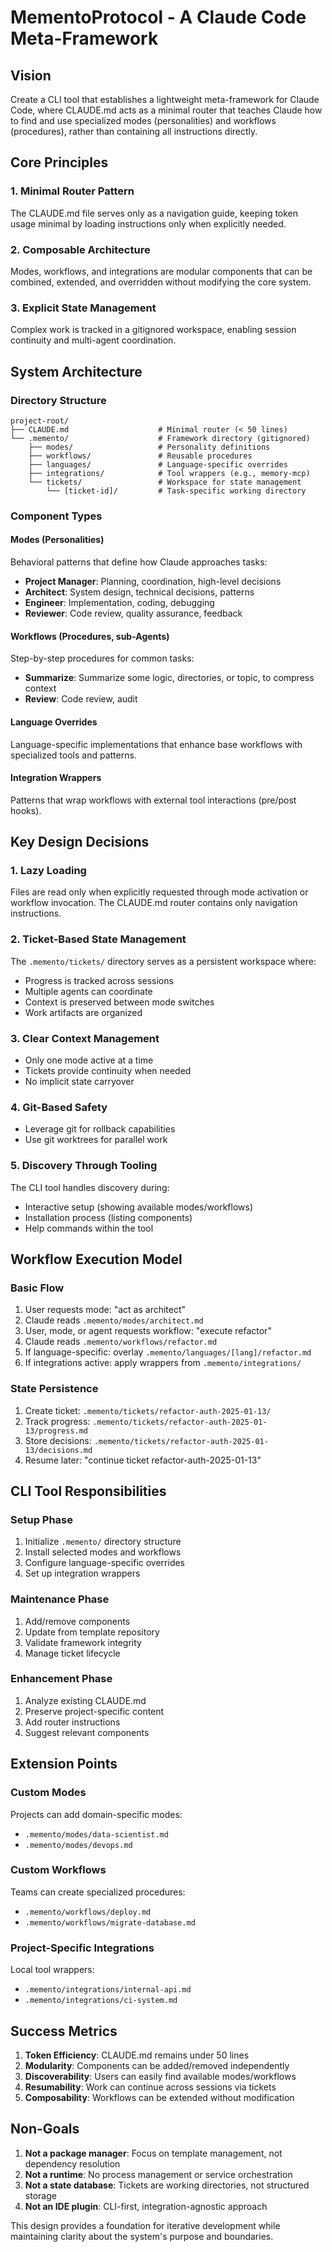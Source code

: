 # MementoProtocol - A Claude Code Meta-Framework

## Vision

Create a CLI tool that establishes a lightweight meta-framework for Claude Code, where CLAUDE.md acts as a minimal router that teaches Claude how to find and use specialized modes (personalities) and workflows (procedures), rather than containing all instructions directly.

## Core Principles

### 1. Minimal Router Pattern
The CLAUDE.md file serves only as a navigation guide, keeping token usage minimal by loading instructions only when explicitly needed.

### 2. Composable Architecture
Modes, workflows, and integrations are modular components that can be combined, extended, and overridden without modifying the core system.

### 3. Explicit State Management
Complex work is tracked in a gitignored workspace, enabling session continuity and multi-agent coordination.

## System Architecture

### Directory Structure
```
project-root/
├── CLAUDE.md                    # Minimal router (< 50 lines)
└── .memento/                    # Framework directory (gitignored)
    ├── modes/                   # Personality definitions
    ├── workflows/               # Reusable procedures
    ├── languages/               # Language-specific overrides
    ├── integrations/            # Tool wrappers (e.g., memory-mcp)
    └── tickets/                 # Workspace for state management
        └── [ticket-id]/         # Task-specific working directory
```

### Component Types

#### Modes (Personalities)
Behavioral patterns that define how Claude approaches tasks:
- **Project Manager**: Planning, coordination, high-level decisions
- **Architect**: System design, technical decisions, patterns
- **Engineer**: Implementation, coding, debugging
- **Reviewer**: Code review, quality assurance, feedback

#### Workflows (Procedures, sub-Agents)
Step-by-step procedures for common tasks:
- **Summarize**: Summarize some logic, directories, or topic, to compress context
- **Review**: Code review, audit

#### Language Overrides
Language-specific implementations that enhance base workflows with specialized tools and patterns.

#### Integration Wrappers
Patterns that wrap workflows with external tool interactions (pre/post hooks).

## Key Design Decisions

### 1. Lazy Loading
Files are read only when explicitly requested through mode activation or workflow invocation. The CLAUDE.md router contains only navigation instructions.

### 2. Ticket-Based State Management
The `.memento/tickets/` directory serves as a persistent workspace where:
- Progress is tracked across sessions
- Multiple agents can coordinate
- Context is preserved between mode switches
- Work artifacts are organized

### 3. Clear Context Management
- Only one mode active at a time
- Tickets provide continuity when needed
- No implicit state carryover

### 4. Git-Based Safety
- Leverage git for rollback capabilities
- Use git worktrees for parallel work

### 5. Discovery Through Tooling
The CLI tool handles discovery during:
- Interactive setup (showing available modes/workflows)
- Installation process (listing components)
- Help commands within the tool

## Workflow Execution Model

### Basic Flow
1. User requests mode: "act as architect"
2. Claude reads `.memento/modes/architect.md`
3. User, mode, or agent requests workflow: "execute refactor"
4. Claude reads `.memento/workflows/refactor.md`
5. If language-specific: overlay `.memento/languages/[lang]/refactor.md`
6. If integrations active: apply wrappers from `.memento/integrations/`

### State Persistence
1. Create ticket: `.memento/tickets/refactor-auth-2025-01-13/`
2. Track progress: `.memento/tickets/refactor-auth-2025-01-13/progress.md`
3. Store decisions: `.memento/tickets/refactor-auth-2025-01-13/decisions.md`
4. Resume later: "continue ticket refactor-auth-2025-01-13"

## CLI Tool Responsibilities

### Setup Phase
1. Initialize `.memento/` directory structure
2. Install selected modes and workflows
3. Configure language-specific overrides
4. Set up integration wrappers

### Maintenance Phase
1. Add/remove components
2. Update from template repository
3. Validate framework integrity
4. Manage ticket lifecycle

### Enhancement Phase
1. Analyze existing CLAUDE.md
2. Preserve project-specific content
3. Add router instructions
4. Suggest relevant components

## Extension Points

### Custom Modes
Projects can add domain-specific modes:
- `.memento/modes/data-scientist.md`
- `.memento/modes/devops.md`

### Custom Workflows
Teams can create specialized procedures:
- `.memento/workflows/deploy.md`
- `.memento/workflows/migrate-database.md`

### Project-Specific Integrations
Local tool wrappers:
- `.memento/integrations/internal-api.md`
- `.memento/integrations/ci-system.md`

## Success Metrics

1. **Token Efficiency**: CLAUDE.md remains under 50 lines
2. **Modularity**: Components can be added/removed independently
3. **Discoverability**: Users can easily find available modes/workflows
4. **Resumability**: Work can continue across sessions via tickets
5. **Composability**: Workflows can be extended without modification

## Non-Goals

1. **Not a package manager**: Focus on template management, not dependency resolution
2. **Not a runtime**: No process management or service orchestration
3. **Not a state database**: Tickets are working directories, not structured storage
4. **Not an IDE plugin**: CLI-first, integration-agnostic approach

This design provides a foundation for iterative development while maintaining clarity about the system's purpose and boundaries.

